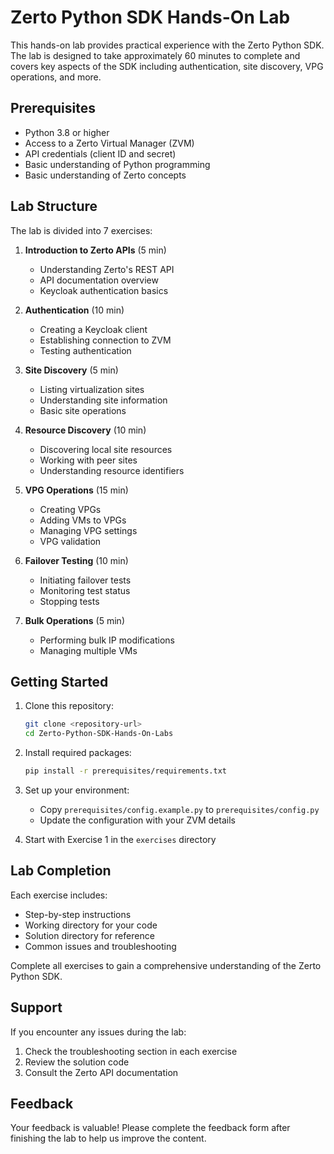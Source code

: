 # Zerto Python SDK Hands-On Lab

This hands-on lab provides practical experience with the Zerto Python SDK. The lab is designed to take approximately 60 minutes to complete and covers key aspects of the SDK including authentication, site discovery, VPG operations, and more.

## Prerequisites

- Python 3.8 or higher
- Access to a Zerto Virtual Manager (ZVM)
- API credentials (client ID and secret)
- Basic understanding of Python programming
- Basic understanding of Zerto concepts

## Lab Structure

The lab is divided into 7 exercises:

1. **Introduction to Zerto APIs** (5 min)
   - Understanding Zerto's REST API
   - API documentation overview
   - Keycloak authentication basics

2. **Authentication** (10 min)
   - Creating a Keycloak client
   - Establishing connection to ZVM
   - Testing authentication

3. **Site Discovery** (5 min)
   - Listing virtualization sites
   - Understanding site information
   - Basic site operations

4. **Resource Discovery** (10 min)
   - Discovering local site resources
   - Working with peer sites
   - Understanding resource identifiers

5. **VPG Operations** (15 min)
   - Creating VPGs
   - Adding VMs to VPGs
   - Managing VPG settings
   - VPG validation

6. **Failover Testing** (10 min)
   - Initiating failover tests
   - Monitoring test status
   - Stopping tests

7. **Bulk Operations** (5 min)
   - Performing bulk IP modifications
   - Managing multiple VMs

## Getting Started

1. Clone this repository:
   ```bash
   git clone <repository-url>
   cd Zerto-Python-SDK-Hands-On-Labs
   ```

2. Install required packages:
   ```bash
   pip install -r prerequisites/requirements.txt
   ```

3. Set up your environment:
   - Copy `prerequisites/config.example.py` to `prerequisites/config.py`
   - Update the configuration with your ZVM details

4. Start with Exercise 1 in the `exercises` directory

## Lab Completion

Each exercise includes:
- Step-by-step instructions
- Working directory for your code
- Solution directory for reference
- Common issues and troubleshooting

Complete all exercises to gain a comprehensive understanding of the Zerto Python SDK.

## Support

If you encounter any issues during the lab:
1. Check the troubleshooting section in each exercise
2. Review the solution code
3. Consult the Zerto API documentation

## Feedback

Your feedback is valuable! Please complete the feedback form after finishing the lab to help us improve the content. 